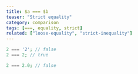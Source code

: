 ```yaml
---
title: $a === $b
teaser: "Strict equality"
category: comparison
tags: [===, equality, strict]
related: ["loose-equality", "strict-inequality"]
---
```


```php
2 === '2'; // false
2 === 2; // true

2 === 2.0; // false
```
